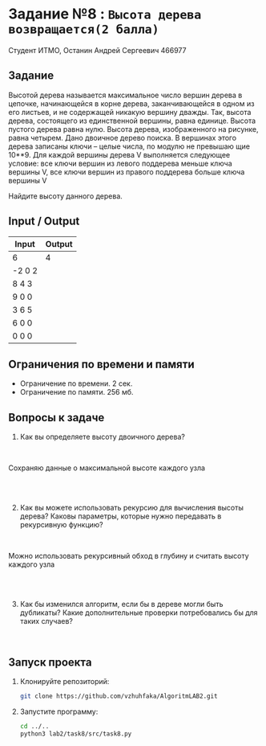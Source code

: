 # Задание №8 : `Высота дерева возвращается(2 балла)`

Студент ИТМО, Останин Андрей Сергеевич 466977

## Задание

Высотой дерева называется максимальное число вершин дерева в цепочке, начинающейся в корне дерева, заканчивающейся в
одном из его листьев, и не содержащей никакую вершину дважды. Так, высота дерева, состоящего из единственной вершины,
равна единице. Высота пустого дерева равна нулю.
Высота дерева, изображенного на рисунке, равна четырем. Дано двоичное дерево поиска. В вершинах этого дерева записаны
ключи – целые числа, по модулю не превышаю щие 10**9. Для каждой вершины дерева V выполняется следующее условие: все
ключи вершин из левого поддерева меньше ключа вершины V, все ключи вершин из правого поддерева больше ключа вершины V

Найдите высоту данного дерева.

## Input / Output

| Input  | Output |
|--------|--------|
| 6      | 4      | 
| -2 0 2 |        |
| 8 4 3  |        |
| 9 0 0  |        |
| 3 6 5  |        |
| 6 0 0  |        |
| 0 0 0  |        |

## Ограничения по времени и памяти

- Ограничение по времени. 2 сек.
- Ограничение по памяти. 256 мб.

## Вопросы к задаче

1. Как вы определяете высоту двоичного дерева?
<br>
   
Сохраняю данные о максимальной высоте каждого узла

<br><br>

2. Как вы можете использовать рекурсию для вычисления высоты дерева? Каковы параметры, которые нужно передавать в рекурсивную функцию?
<br>

Можно использовать рекурсивный обход в глубину и считать высоту каждого узла   

<br><br>

3. Как бы изменился алгоритм, если бы в дереве могли быть дубликаты? Какие дополнительные проверки потребовались бы для таких случаев?
<br>



## Запуск проекта

1. Клонируйте репозиторий:
   ```bash
   git clone https://github.com/vzhuhfaka/AlgoritmLAB2.git
   ```
2. Запустите программу:
   ```bash
   cd ../..
   python3 lab2/task8/src/task8.py
   ```
